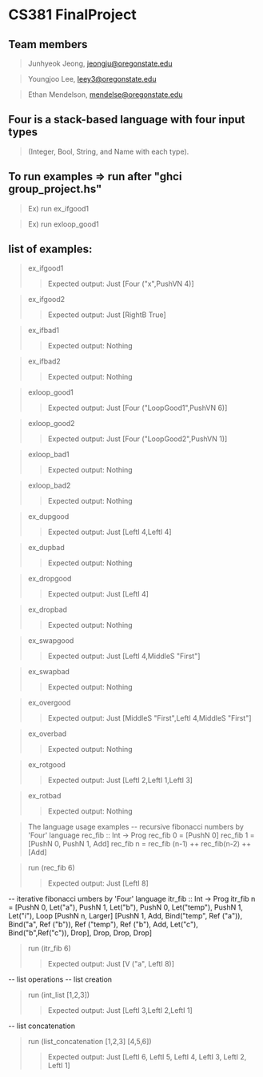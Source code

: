 # CS381 FinalProject

Team members
-------------
> Junhyeok Jeong, jeongju@oregonstate.edu

> Youngjoo Lee, leey3@oregonstate.edu

> Ethan Mendelson, mendelse@oregonstate.edu



Four is a stack-based language with four input types
-------------
> (Integer, Bool, String, and Name with each type). 



To run examples => run <example names> after "ghci group_project.hs"
-------------
> Ex) run ex_ifgood1
  
> Ex) run exloop_good1



list of examples:
-------------
> ex_ifgood1
>> Expected output: Just [Four ("x",PushVN 4)]

> ex_ifgood2
>> Expected output: Just [RightB True]

> ex_ifbad1
>> Expected output: Nothing

> ex_ifbad2
>> Expected output: Nothing

> exloop_good1
>> Expected output: Just [Four ("LoopGood1",PushVN 6)]

> exloop_good2
>> Expected output: Just [Four ("LoopGood2",PushVN 1)]

> exloop_bad1
>> Expected output: Nothing

> exloop_bad2
>> Expected output: Nothing

> ex_dupgood
>> Expected output: Just [LeftI 4,LeftI 4]

> ex_dupbad
>> Expected output: Nothing

> ex_dropgood
>> Expected output: Just [LeftI 4]

> ex_dropbad
>> Expected output: Nothing

> ex_swapgood
>> Expected output: Just [LeftI 4,MiddleS "First"]

> ex_swapbad
>> Expected output: Nothing

> ex_overgood
>> Expected output: Just [MiddleS "First",LeftI 4,MiddleS "First"]

> ex_overbad
>> Expected output: Nothing

> ex_rotgood
>> Expected output: Just [LeftI 2,LeftI 1,LeftI 3]

> ex_rotbad
>> Expected output: Nothing

> The language usage examples
-- recursive fibonacci numbers by 'Four' language
rec_fib :: Int -> Prog
rec_fib 0 = [PushN 0]
rec_fib 1 = [PushN 0, PushN 1, Add]
rec_fib n = rec_fib (n-1) ++ rec_fib(n-2) ++ [Add]

> run (rec_fib 6)
>> Expected output: Just [LeftI 8]

-- iterative fibonacci umbers by 'Four' language
itr_fib :: Int -> Prog
itr_fib n = [PushN 0, Let("a"), PushN 1, Let("b"), PushN 0, Let("temp"), PushN 1, Let("i"), 
            Loop [PushN n, Larger] [PushN 1, Add, Bind("temp", Ref ("a")), Bind("a", Ref ("b")), Ref ("temp"), Ref ("b"), Add, Let("c"), Bind("b",Ref("c")), Drop], Drop, Drop, Drop]

> run (itr_fib 6)
>> Expected output: Just [V ("a", LeftI 8)]

-- list operations
-- list creation
> run (int_list [1,2,3])
>> Expected output: Just [LeftI 3,LeftI 2,LeftI 1]

-- list concatenation
> run (list_concatenation [1,2,3] [4,5,6])
>> Expected output: Just [LeftI 6, LeftI 5, LeftI 4, LeftI 3, LeftI 2, LeftI 1]